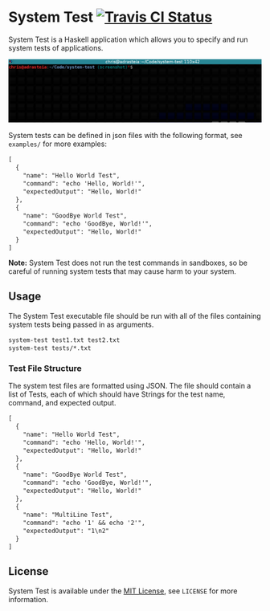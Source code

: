 # System Test [![Travis CI Status](https://api.travis-ci.org/ExcaliburZero/system-test-haskell.svg)](https://travis-ci.org/ExcaliburZero/system-test-haskell)
System Test is a Haskell application which allows you to specify and run system tests of applications.

![Recording of System Test](screenshot.gif)

System tests can be defined in json files with the following format, see `examples/` for more examples:

```
[
  {
    "name": "Hello World Test",
    "command": "echo 'Hello, World!'",
    "expectedOutput": "Hello, World!"
  },
  {
    "name": "GoodBye World Test",
    "command": "echo 'GoodBye, World!'",
    "expectedOutput": "Hello, World!"
  }
]
```

**Note:** System Test does not run the test commands in sandboxes, so be careful of running system tests that may cause harm to your system.

## Usage
The System Test executable file should be run with all of the files containing system tests being passed in as arguments.

```
system-test test1.txt test2.txt
system-test tests/*.txt
```

### Test File Structure
The system test files are formatted using JSON. The file should contain a list of Tests, each of which should have Strings for the test name, command, and expected output.

```
[
  {
    "name": "Hello World Test",
    "command": "echo 'Hello, World!'",
    "expectedOutput": "Hello, World!"
  },
  {
    "name": "GoodBye World Test",
    "command": "echo 'GoodBye, World!'",
    "expectedOutput": "Hello, World!"
  },
  {
    "name": "MultiLine Test",
    "command": "echo '1' && echo '2'",
    "expectedOutput": "1\n2"
  }
]
```

## License
System Test is available under the [MIT License](https://opensource.org/licenses/MIT), see `LICENSE` for more information.
